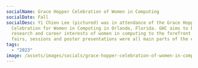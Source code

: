 ```yaml
---
socialName: Grace Hopper Celebration of Women in Computing
socialDate: Fall
socialDesc: Yi Chien Lee (pictured) was in attendance of the Grace Hopper
  Celebration for Women in Computing in Orlando, Florida. GHC aims to bring the
  research and career interests of women in computing to the forefront. Career
  fairs, sessions and poster presentations were all main parts of the event.
tags:
  - "2023"
image: /assets/images/socials/grace-hopper-celebration-of-women-in-computing.png
---
```

